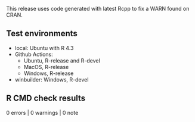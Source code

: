 This release uses code generated with latest Rcpp to fix a WARN found on CRAN.

## Test environments

* local:  Ubuntu with R 4.3
* Github Actions:
    * Ubuntu, R-release and R-devel
    * MacOS, R-release
    * Windows, R-release
* winbuilder: Windows, R-devel

## R CMD check results

0 errors | 0 warnings | 0 note
